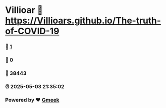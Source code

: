 # Villioar :link: https://Villioars.github.io/The-truth-of-COVID-19 
### :page_facing_up: [1](https://Villioars.github.io/The-truth-of-COVID-19/tag.html) 
### :speech_balloon: 0 
### :hibiscus: 38443 
### :alarm_clock: 2025-05-03 21:35:02 
### Powered by :heart: [Gmeek](https://github.com/Meekdai/Gmeek)
